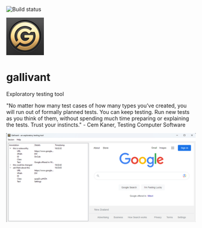 ![Build status](https://github.com/marksmayo/gallivant/actions/workflows/black.yml/badge.svg)

<img src = "https://github.com/marksmayo/gallivant/blob/main/images/gallivant.png" width="100">

# gallivant
Exploratory testing tool

"No matter how many test cases of how many types you’ve created, you will run out of formally planned tests. You can keep testing.  Run new tests as you think of them, without spending much time preparing or explaining the tests. Trust your instincts." - Cem Kaner, Testing Computer Software

![App Screenshot](https://github.com/marksmayo/gallivant/blob/main/images/screenshot.png)